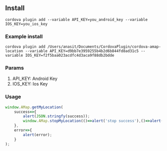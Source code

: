 ## Install
`cordova plugin add --variable API_KEY=you_android_key --variable IOS_KEY=you_ios_key`

### Example install
`cordova plugin add /Users/anasit/Documents/CordovaPlugin/cordova-amap-location --variable API_KEY=d9bb7e3959255b4b2d6b844fd8ad31c5 --variable IOS_KEY=f2f5baa023acdfc4d3aca9f88db2bdde`

### Params
1. API_KEY:   Android Key
2. IOS_KEY:   Ios Key

### Usage
```typescript
window.AMap.getMyLocation(
    success=>{
        alert(JSON.stringfy(success));
        window.AMap.stopMyLocation(()=>alert('stop success'),()=>alert('stop error'));
    },
    error=>{
        alert(error);
    }
);  
```
